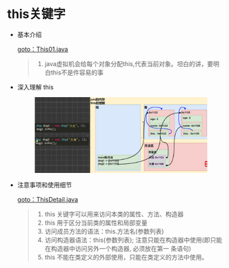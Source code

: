 # this关键字

*   基本介绍

    [goto：This01.java](https://gitee.com/jia-yan\_dong/code/blob/master/Java/javacode/chapter07/This01.java)

    > 1. java虚拟机会给每个对象分配this,代表当前对象。坦白的讲，要明白this不是件容易的事


*   深入理解 this



    <figure><img src="../../../../.gitbook/assets/image.png" alt="" width="563"><figcaption></figcaption></figure>


*   注意事项和使用细节

    [goto：ThisDetail.java](https://gitee.com/jia-yan\_dong/code/blob/master/Java/javacode/chapter07/ThisDetail.java)

    > 1. this 关键字可以用来访问本类的属性、方法、构造器&#x20;
    > 2. this 用于区分当前类的属性和局部变量
    > 3. 访问成员方法的语法：this.方法名(参数列表)
    > 4. 访问构造器语法：this(参数列表); 注意只能在构造器中使用(即只能在构造器中访问另外一个构造器, 必须放在第一 条语句)
    > 5. this 不能在类定义的外部使用，只能在类定义的方法中使用。
